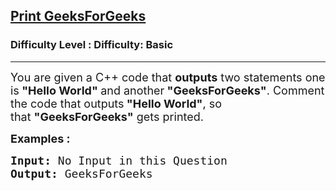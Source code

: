 <h2><a href="https://www.geeksforgeeks.org/problems/print-geeksforgeeks--103724/1?page=1&sortBy=latest">Print GeeksForGeeks</a></h2><h3>Difficulty Level : Difficulty: Basic</h3><hr><div class="problems_problem_content__Xm_eO"><p><span style="font-size: 18px;">You are given a C++ code that&nbsp;<strong>outputs</strong> two statements one is<strong>&nbsp;"Hello World"&nbsp;</strong>and another<strong>&nbsp;"GeeksForGeeks"</strong>. Comment the code that outputs<strong>&nbsp;"Hello World"</strong>, so that&nbsp;<strong>"GeeksForGeeks"</strong>&nbsp;gets printed.</span></p>
<p><span style="font-size: 18px;"><strong>Examples :</strong>&nbsp;</span></p>
<pre><span style="font-size: 18px;"><strong>Input: </strong></span><span style="font-size: 18px;">No Input in this Question</span>
<span style="font-size: 18px;"><strong>Output: </strong>GeeksForGeeks</span></pre></div>